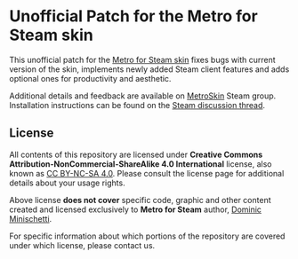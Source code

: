# Unofficial Patch for the Metro for Steam skin

This unofficial patch for the [Metro for Steam skin](https://metroforsteam.com) fixes bugs with current version of the skin, implements newly added Steam client features and adds optional ones for productivity and aesthetic.

Additional details and feedback are available on [MetroSkin](https://steamcommunity.com/groups/metroskin) Steam group. Installation instructions can be found on the [Steam discussion thread](https://steamcommunity.com/groups/metroskin/discussions/0/141136086931804907).

## License

All contents of this repository are licensed under **Creative Commons Attribution-NonCommercial-ShareAlike 4.0 International** license, also known as [CC BY-NC-SA 4.0](https://creativecommons.org/licenses/by-nc-sa/4.0). Please consult the license page for additional details about your usage rights.

Above license **does not cover** specific code, graphic and other content created and licensed exclusively to **Metro for Steam** author, [Dominic Minischetti](https://github.com/minischetti).

For specific information about which portions of the repository are covered under which license, please contact us.
